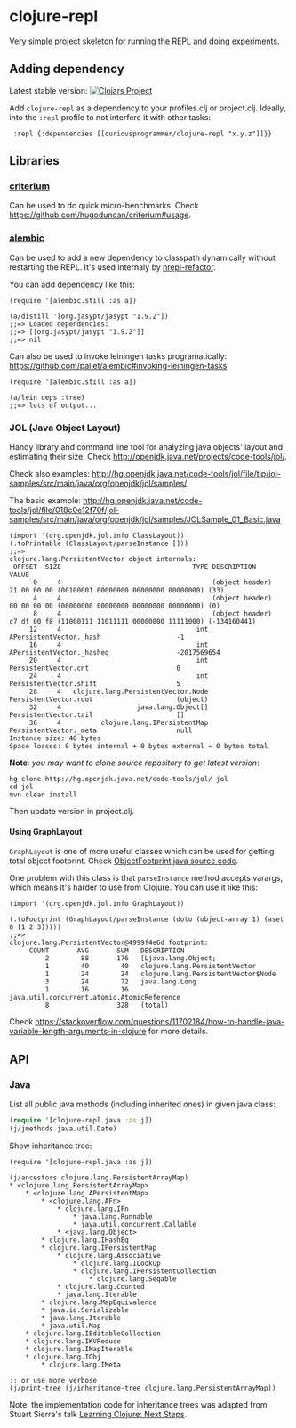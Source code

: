 # clojure-repl

Very simple project skeleton for running the REPL and doing experiments.

## Adding dependency 

Latest stable version: 
[![Clojars Project](https://img.shields.io/clojars/v/curiousprogrammer/clojure-repl.svg)](https://clojars.org/curiousprogrammer/clojure-repl)

Add `clojure-repl` as a dependency to your profiles.clj or project.clj.
Ideally, into the `:repl` profile to not interfere it with other tasks:

```
 :repl {:dependencies [[curiousprogrammer/clojure-repl "x.y.z"]]}}
```

## Libraries

### [criterium](https://github.com/hugoduncan/criterium)

Can be used to do quick micro-benchmarks.
Check https://github.com/hugoduncan/criterium#usage.

### [alembic](https://github.com/pallet/alembic)

Can be used to add a new dependency to classpath dynamically without restarting the REPL.
It's used internaly by [nrepl-refactor](https://github.com/clojure-emacs/refactor-nrepl/blob/a425a8103413fe91f56907857c2043c32b3630a2/src/refactor_nrepl/artifacts.clj#L111).

You can add dependency like this:

```
(require '[alembic.still :as a])

(a/distill '[org.jasypt/jasypt "1.9.2"])
;;=> Loaded dependencies:
;;=> [[org.jasypt/jasypt "1.9.2"]]
;;=> nil
```

Can also be used to invoke leiningen tasks programatically: https://github.com/pallet/alembic#invoking-leiningen-tasks

```
(require '[alembic.still :as a])

(a/lein deps :tree)
;;=> lots of output...
```

### JOL (Java Object Layout)

Handy library and command line tool for analyzing java objects' layout and estimating their size.
Check http://openjdk.java.net/projects/code-tools/jol/.

Check also examples: http://hg.openjdk.java.net/code-tools/jol/file/tip/jol-samples/src/main/java/org/openjdk/jol/samples/

The basic example: http://hg.openjdk.java.net/code-tools/jol/file/018c0e12f70f/jol-samples/src/main/java/org/openjdk/jol/samples/JOLSample_01_Basic.java

```
(import '(org.openjdk.jol.info ClassLayout))
(.toPrintable (ClassLayout/parseInstance []))
;;=>
clojure.lang.PersistentVector object internals:
 OFFSET  SIZE                                 TYPE DESCRIPTION                               VALUE
      0     4                                      (object header)                           21 00 00 00 (00100001 00000000 00000000 00000000) (33)
      4     4                                      (object header)                           00 00 00 00 (00000000 00000000 00000000 00000000) (0)
      8     4                                      (object header)                           c7 df 00 f8 (11000111 11011111 00000000 11111000) (-134160441)
     12     4                                  int APersistentVector._hash                   -1
     16     4                                  int APersistentVector._hasheq                 -2017569654
     20     4                                  int PersistentVector.cnt                      0
     24     4                                  int PersistentVector.shift                    5
     28     4   clojure.lang.PersistentVector.Node PersistentVector.root                     (object)
     32     4                   java.lang.Object[] PersistentVector.tail                     []
     36     4          clojure.lang.IPersistentMap PersistentVector._meta                    null
Instance size: 40 bytes
Space losses: 0 bytes internal + 0 bytes external = 0 bytes total
```

**Note**: *you may want to clone source repository to get latest version*:

```
hg clone http://hg.openjdk.java.net/code-tools/jol/ jol
cd jol
mvn clean install
```

Then update version in project.clj.


#### Using GraphLayout

`GraphLayout` is one of more useful classes which can be used for getting total object footprint.
Check [ObjectFootprint.java source code](http://hg.openjdk.java.net/code-tools/jol/file/018c0e12f70f/jol-cli/src/main/java/org/openjdk/jol/operations/ObjectFootprint.java).

One problem with this class is that `parseInstance` method accepts varargs,
which means it's harder to use from Clojure.
You can use it like this:

```
(import '(org.openjdk.jol.info GraphLayout))

(.toFootprint (GraphLayout/parseInstance (doto (object-array 1) (aset 0 [1 2 3]))))
;;=>
clojure.lang.PersistentVector@4999f4e6d footprint:
     COUNT       AVG       SUM   DESCRIPTION
         2        88       176   [Ljava.lang.Object;
         1        40        40   clojure.lang.PersistentVector
         1        24        24   clojure.lang.PersistentVector$Node
         3        24        72   java.lang.Long
         1        16        16   java.util.concurrent.atomic.AtomicReference
         8                 328   (total)
```

Check https://stackoverflow.com/questions/11702184/how-to-handle-java-variable-length-arguments-in-clojure
for more details.

## API

### Java

List all public java methods (including inherited ones) in given java class:

```clojure
(require '[clojure-repl.java :as j])
(j/jmethods java.util.Date)
```

Show inheritance tree:

```
(require '[clojure-repl.java :as j])

(j/ancestors clojure.lang.PersistentArrayMap)
* <clojure.lang.PersistentArrayMap>
    * <clojure.lang.APersistentMap>
        * <clojure.lang.AFn>
            * clojure.lang.IFn
                * java.lang.Runnable
                * java.util.concurrent.Callable
            * <java.lang.Object>
        * clojure.lang.IHashEq
        * clojure.lang.IPersistentMap
            * clojure.lang.Associative
                * clojure.lang.ILookup
                * clojure.lang.IPersistentCollection
                    * clojure.lang.Seqable
            * clojure.lang.Counted
            * java.lang.Iterable
        * clojure.lang.MapEquivalence
        * java.io.Serializable
        * java.lang.Iterable
        * java.util.Map
    * clojure.lang.IEditableCollection
    * clojure.lang.IKVReduce
    * clojure.lang.IMapIterable
    * clojure.lang.IObj
        * clojure.lang.IMeta

;; or use more verbose
(j/print-tree (j/inheritance-tree clojure.lang.PersistentArrayMap))

```

Note: the implementation code for inheritance trees was adapted from Stuart Sierra's talk [Learning Clojure: Next Steps](https://www.youtube.com/watch?v=pbodL96HM28).
